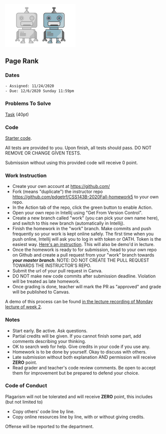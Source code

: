 <img src="images/robots.png"
     alt="robots"
     width="45%" />

## Page Rank

### Dates

    - Assigned: 11/24/2020
    - Due: 12/6/2020 Sunday 11:59pm

### Problems To Solve

[Task](task.md) (40pt)

### Code ###

[Starter code](https://github.com/pdgetrf/CSS143B-2020Fall-homework5).

All tests are provided to you. Upon finish, all tests should pass. DO NOT REMOVE OR CHANGE GIVEN TESTS.

Submission without using this provided code will receive 0 point.

### Work Instruction

- Create your own account at https://github.com/
- Fork (means "duplicate") the instructor repo https://github.com/pdgetrf/CSS143B-2020Fall-homework5 to your own repo.
- In the Action tab of the repo, click the green button to enable Action.
- Open your own repo in Intellij using "Get From Version Control".
- Create a new branch called "work" (you can pick your own name here), and switch to this new branch (automatically in Intellij).
- Finish the homework in the "work" branch. Make commits and push frequently so your work is kept online safely. The first time when you push online, Intellij will ask you to log in with token or OATH. Token is the easiest way. [Here's an instruction](https://docs.github.com/en/free-pro-team@latest/github/authenticating-to-github/creating-a-personal-access-token). This will also be demo'd in lecture.
- Once the homework is ready to for submission, head to your own repo on Github and create a pull request from your "work" branch towards ***your master branch***. NOTE: DO NOT CREATE THE PULL REQUEST TOWARDS THE INSTRUCTOR'S REPO.
- Submit the url of your pull request in Canva.
- DO NOT make new code commits after submission deadline. Violation will be treated as late homework.
- Once grading is done, teacher will mark the PR as "approved" and grade will be published to Canvas.

A demo of this process can be found [in the lecture recording of Monday lecture of week 2](https://youtu.be/X_2xcKMUMBg).

### Notes ###

- Start early. Be active. Ask questions.
- Partial credits will be given. If you cannot finish some part, add comments describing your thinking.
- OK to search web for help. Give credits in your code if you use any. 
- Homework is to be done by yourself. Okay to discuss with others. 
- Late submission without both explanation AND permission will receive **ZERO** point.  
- Read grader and teacher's code review comments. Be open to accept them for improvement but be prepared to defend your choice. 

### Code of Conduct

Plagarism will not be tolerated and will receive **ZERO** point, this includes (but not limited to)

- Copy others' code line by line.
- Copy online resources line by line, with or without giving credits.

Offense will be reported to the department.
